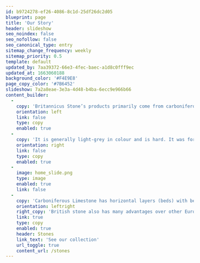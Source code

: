 ```yaml
---
id: b9724278-ef26-4086-8c1d-25df26dc2d05
blueprint: page
title: 'Our Story'
header: slideshow
seo_noindex: false
seo_nofollow: false
seo_canonical_type: entry
sitemap_change_frequency: weekly
sitemap_priority: 0.5
template: default
updated_by: 7aa39372-66e3-4fec-baec-a1d8c0fff9ec
updated_at: 1663060188
background_color: '#F4E9E8'
page_copy_color: '#7B6452'
slideshow: 7a2a8eae-3e3a-4d48-b4ba-6ecc9e966b66
content_builder:
  -
    copy: 'Britannicus Stone’s products primarily come from carboniferous limestones which date back to the Dinantian epoch, about 350 million years old and which were originally laid down when Britain sat over the equator. Carboniferous Limestone is a sedimentary rock made of calcium carbonate.'
    orientation: left
    link: false
    type: copy
    enabled: true
  -
    copy: 'It is generally light-grey in colour and is hard. It was formed in warm, shallow tropical seas teeming with life. The rock is made up of the shells and hard parts of millions of sea creatures, some up to 30 cm in length, encased in a carbonate mud. Fossil corals, brachiopods and crinoids are very much in evidence as components of Carboniferous Limestone; indeed the rock is full of fossils.'
    orientation: right
    link: false
    type: copy
    enabled: true
  -
    image: home_slide.png
    type: image
    enabled: true
    link: false
  -
    copy: 'Carboniferous Limestone has horizontal layers (beds) with bedding planes and vertical joints. These joints are weaknesses in the rock which are exploited by agents of both erosion and weathering. They also lead to the most important characteristic of Carboniferous Limestone – its permeability. Water seeps through the joints in the limestone creating a landscape geologists call karst – underground streams and gorges. The Carboniferous Limestone has been folded and faulted by massive earth movements which can be seen by the fact that the rocks are now above sea-level and no longer horizontal. The rocks generally dip (slope) gently eastwards and, in some places, clear folds in the rock can be seen.'
    orientation: leftright
    right_copy: 'British stone also has many advantages over other European limestones’ in that they are still comparatively intact as they have not been subjected to the same extremes pressures and temperatures over geological time. Though now hard and cemented, internally the stones remain today much as when they were deposited – tropical marine sediments packed with unaltered calcitic fossil fragments.'
    link: true
    type: copy
    enabled: true
    header: Stones
    link_text: 'See our collection'
    url_toggle: true
    content_url: /stones
---
```

